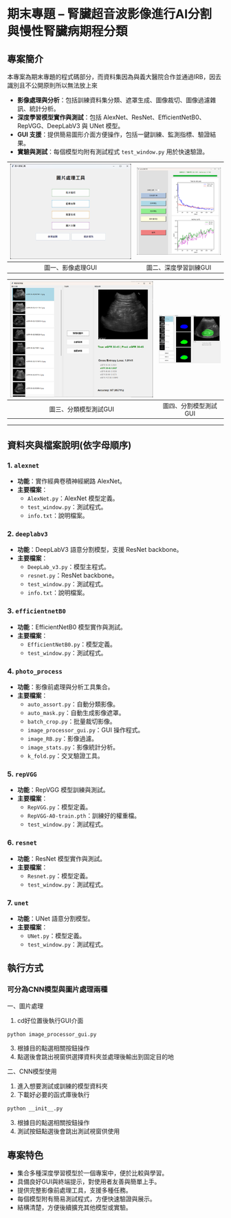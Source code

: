 # 期末專題 – 腎臟超音波影像進行AI分割與慢性腎臟病期程分類

## 專案簡介
本專案為期末專題的程式碼部分，而資料集因為與義大醫院合作並通過IRB，因去識別且不公開原則所以無法放上來

- **影像處理與分析**：包括訓練資料集分類、遮罩生成、圖像裁切、圖像過濾雜訊、統計分析。
- **深度學習模型實作與測試**：包括 AlexNet、ResNet、EfficientNetB0、RepVGG、DeepLabV3 與 UNet 模型。
- **GUI 支援**：提供簡易圖形介面方便操作，包括一鍵訓練、監測指標、驗證結果。
- **實驗與測試**：每個模型均附有測試程式 `test_window.py` 用於快速驗證。

| ![影像處理GUI](../support/process_GUI.png) | ![深度學習訓練GUI](../support/train_GUI.png) |
|:--:|:--:|
| 圖一、影像處理GUI | 圖二、深度學習訓練GUI |

| ![分類模型測試GUI](../support/class_GUI.png) | ![分割模型測試GUI](../support/segment_GUI.png) |
|:--:|:--:|
| 圖三、分類模型測試GUI | 圖四、分割模型測試GUI |

---

## 資料夾與檔案說明(依字母順序)

### 1. `alexnet`
- **功能**：實作經典卷積神經網路 AlexNet。
- **主要檔案**：
  - `AlexNet.py`：AlexNet 模型定義。
  - `test_window.py`：測試程式。
  - `info.txt`：說明檔案。

### 2. `deeplabv3`
- **功能**：DeepLabV3 語意分割模型，支援 ResNet backbone。
- **主要檔案**：
  - `DeepLab_v3.py`：模型主程式。
  - `resnet.py`：ResNet backbone。
  - `test_window.py`：測試程式。
  - `info.txt`：說明檔案。

### 3. `efficientnetB0`
- **功能**：EfficientNetB0 模型實作與測試。
- **主要檔案**：
  - `EfficientNetB0.py`：模型定義。
  - `test_window.py`：測試程式。

### 4. `photo_process`
- **功能**：影像前處理與分析工具集合。
- **主要檔案**：
  - `auto_assort.py`：自動分類影像。
  - `auto_mask.py`：自動生成影像遮罩。
  - `batch_crop.py`：批量裁切影像。
  - `image_processor_gui.py`：GUI 操作程式。
  - `image_RB.py`：影像過濾。
  - `image_stats.py`：影像統計分析。
  - `k_fold.py`：交叉驗證工具。

### 5. `repVGG`
- **功能**：RepVGG 模型訓練與測試。
- **主要檔案**：
  - `RepVGG.py`：模型定義。
  - `RepVGG-A0-train.pth`：訓練好的權重檔。
  - `test_window.py`：測試程式。

### 6. `resnet`
- **功能**：ResNet 模型實作與測試。
- **主要檔案**：
  - `Resnet.py`：模型定義。
  - `test_window.py`：測試程式。

### 7. `unet`
- **功能**：UNet 語意分割模型。
- **主要檔案**：
  - `UNet.py`：模型定義。
  - `test_window.py`：測試程式。

## 執行方式

### 可分為CNN模型與圖片處理兩種

一、圖片處理
1. cd好位置後執行GUI介面
```bash
python image_processor_gui.py
```
3. 根據目的點選相關按鈕操作
4. 點選後會跳出視窗供選擇資料夾並處理後輸出到固定目的地

二、CNN模型使用
1. 進入想要測試或訓練的模型資料夾
2. 下載好必要的函式庫後執行
```bash
python __init__.py
```
3. 根據目的點選相關按鈕操作
4. 測試按鈕點選後會跳出測試視窗供使用


## 專案特色

- 集合多種深度學習模型於一個專案中，便於比較與學習。
- 具備良好GUI與終端提示，對使用者友善與簡單上手。
- 提供完整影像前處理工具，支援多種任務。
- 每個模型附有簡易測試程式，方便快速驗證與展示。
- 結構清楚，方便後續擴充其他模型或實驗。